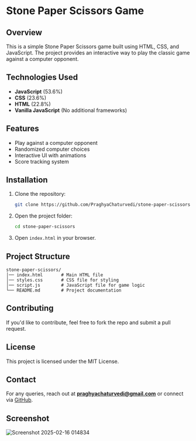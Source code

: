 # Stone Paper Scissors Game

## Overview
This is a simple Stone Paper Scissors game built using HTML, CSS, and JavaScript. The project provides an interactive way to play the classic game against a computer opponent.

## Technologies Used
- **JavaScript** (53.6%)
- **CSS** (23.6%)
- **HTML** (22.8%)
- **Vanilla JavaScript** (No additional frameworks)

## Features
- Play against a computer opponent
- Randomized computer choices
- Interactive UI with animations
- Score tracking system

## Installation
1. Clone the repository:
   ```sh
   git clone https://github.com/PraghyaChaturvedi/stone-paper-scissors.git
   ```
2. Open the project folder:
   ```sh
   cd stone-paper-scissors
   ```
3. Open `index.html` in your browser.

## Project Structure
```
stone-paper-scissors/
│── index.html       # Main HTML file
│── styles.css       # CSS file for styling
│── script.js        # JavaScript file for game logic
└── README.md        # Project documentation
```


## Contributing
If you'd like to contribute, feel free to fork the repo and submit a pull request.

## License
This project is licensed under the MIT License.

## Contact
For any queries, reach out at **praghyachaturvedi@gmail.com** or connect via [GitHub](https://github.com/PraghyaChaturvedi).




## Screenshot
![Screenshot 2025-02-16 014834](https://github.com/user-attachments/assets/c28e5bb1-5066-4e07-865a-8afbf9752c84)


